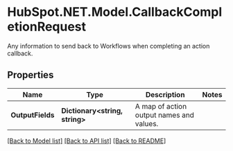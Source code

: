 # HubSpot.NET.Model.CallbackCompletionRequest
Any information to send back to Workflows when completing an action callback.

## Properties

Name | Type | Description | Notes
------------ | ------------- | ------------- | -------------
**OutputFields** | **Dictionary&lt;string, string&gt;** | A map of action output names and values. | 

[[Back to Model list]](../README.md#documentation-for-models) [[Back to API list]](../README.md#documentation-for-api-endpoints) [[Back to README]](../README.md)

